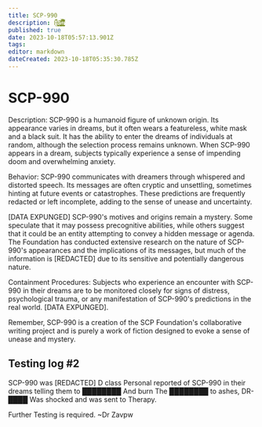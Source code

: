 ```yaml
---
title: SCP-990
description: H̴̬̪̰̭̩̖̥͐̃̅̄̋̈́̌̈́͘e̸̢͚̠̖͙̯̰̝͔͈̥̞̪͎̥͗̂̊͂̍͝l̷̡̥̳̤̣̱̪̓̓̃̑̍͐͆́̑͘͘͠l̷̨̛̛̬̮̼̫̩̤̪͙̖̃̔̎͌̃͂̇̍̓͐͆ͅ
published: true
date: 2023-10-18T05:57:13.901Z
tags: 
editor: markdown
dateCreated: 2023-10-18T05:35:30.785Z
---
```


# SCP-990
Description:
SCP-990 is a humanoid figure of unknown origin. Its appearance varies in dreams, but it often wears a featureless, white mask and a black suit. It has the ability to enter the dreams of individuals at random, although the selection process remains unknown. When SCP-990 appears in a dream, subjects typically experience a sense of impending doom and overwhelming anxiety.

Behavior:
SCP-990 communicates with dreamers through whispered and distorted speech. Its messages are often cryptic and unsettling, sometimes hinting at future events or catastrophes. These predictions are frequently redacted or left incomplete, adding to the sense of unease and uncertainty.

[DATA EXPUNGED]
SCP-990's motives and origins remain a mystery. Some speculate that it may possess precognitive abilities, while others suggest that it could be an entity attempting to convey a hidden message or agenda. The Foundation has conducted extensive research on the nature of SCP-990's appearances and the implications of its messages, but much of the information is [REDACTED] due to its sensitive and potentially dangerous nature.

Containment Procedures:
Subjects who experience an encounter with SCP-990 in their dreams are to be monitored closely for signs of distress, psychological trauma, or any manifestation of SCP-990's predictions in the real world. [DATA EXPUNGED].

Remember, SCP-990 is a creation of the SCP Foundation's collaborative writing project and is purely a work of fiction designed to evoke a sense of unease and mystery.
## Testing log #2
SCP-990 was [REDACTED] D class Personal reported of SCP-990 in their dreams telling them to ████████
And burn The ████████ to ashes, DR-████ Was shocked and was sent to Therapy.




Further Testing is required. ~Dr Zavpw